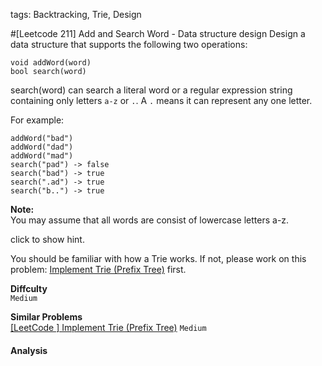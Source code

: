 tags: Backtracking, Trie, Design

#[Leetcode 211] Add and Search Word - Data structure design
Design a data structure that supports the following two operations:

    void addWord(word)
    bool search(word)
search(word) can search a literal word or a regular expression string containing only letters `a-z` or `.`. A `.` means it can represent any one letter.

For example:

    addWord("bad")
    addWord("dad")
    addWord("mad")
    search("pad") -> false
    search("bad") -> true
    search(".ad") -> true
    search("b..") -> true

**Note:**  
You may assume that all words are consist of lowercase letters a-z.

click to show hint.

You should be familiar with how a Trie works. If not, please work on this problem: [Implement Trie (Prefix Tree)](https://leetcode.com/problems/implement-trie-prefix-tree/) first.


**Diffculty**  
`Medium`

**Similar Problems**  
[[LeetCode ] Implement Trie (Prefix Tree)]() `Medium`

#### Analysis